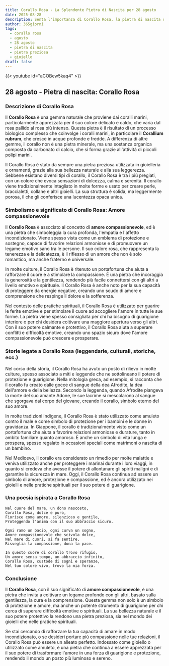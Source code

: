 ```yaml
---
title: Corallo Rosa - La Splendente Pietra di Nascita per 28 agosto
date: 2025-08-28
description: Senta l'importanza di Corallo Rosa, la pietra di nascita di 28 agosto che simboleggia Amore compassionevole. Lasci che la sua bellezza e il suo significato illuminino la sua giornata.
author: 365giorni
tags:
  - corallo rosa
  - agosto
  - 28 agosto
  - pietra di nascita
  - pietra preziosa
  - gioiello
draft: false
---
```


{{< youtube id="aCOBew5kaq4" >}}

## 28 agosto - Pietra di nascita: Corallo Rosa

### Descrizione di Corallo Rosa

Il **Corallo Rosa** è una gemma naturale che proviene dai coralli marini, particolarmente apprezzata per il suo colore delicato e caldo, che varia dal rosa pallido al rosa più intenso. Questa pietra è il risultato di un processo biologico complesso che coinvolge i coralli marini, in particolare il **Corallium rubrum**, che cresce in acque profonde e fredde. A differenza di altre gemme, il corallo non è una pietra minerale, ma una sostanza organica composta da carbonato di calcio, che si forma grazie all'attività di piccoli polipi marini.

Il Corallo Rosa è stato da sempre una pietra preziosa utilizzata in gioielleria e ornamenti, grazie alla sua bellezza naturale e alla sua leggerezza. Sebbene esistano diversi tipi di corallo, il Corallo Rosa è tra i più pregiati, con un colore che evoca sensazioni di dolcezza, calma e serenità. Il corallo viene tradizionalmente intagliato in molte forme e usato per creare perle, braccialetti, collane e altri gioielli. La sua struttura è solida, ma leggermente porosa, il che gli conferisce una lucentezza opaca unica.

### Simbolismo e significato di Corallo Rosa: Amore compassionevole

Il **Corallo Rosa** è associato al concetto di **amore compassionevole**, ed è una pietra che simboleggia la cura profonda, l'empatia e l'affetto incondizionato. Viene spesso vista come un emblema di protezione e sostegno, capace di favorire relazioni armoniose e di promuovere un legame emotivo sano tra le persone. Il suo colore rosa, che rappresenta la tenerezza e la delicatezza, è il riflesso di un amore che non è solo romantico, ma anche fraterno e universale.

In molte culture, il Corallo Rosa è ritenuto un portafortuna che aiuta a rafforzare il cuore e a stimolare la compassione. È una pietra che incoraggia la generosità e la gentilezza, rendendo più facile connettersi con gli altri a livello emotivo e spirituale. Il Corallo Rosa è anche noto per la sua capacità di proteggere da energie negative, creando uno scudo di amore e comprensione che respinge il dolore e la sofferenza.

Nel contesto delle pratiche spirituali, il Corallo Rosa è utilizzato per guarire le ferite emotive e per stimolare il cuore ad accogliere l'amore in tutte le sue forme. La pietra viene spesso consigliata per chi ha bisogno di guarigione interiore o per chi desidera coltivare una maggiore apertura verso gli altri. Con il suo potere calmante e protettivo, il Corallo Rosa aiuta a superare conflitti e difficoltà emotive, creando uno spazio sicuro dove l'amore compassionevole può crescere e prosperare.

### Storie legate a Corallo Rosa (leggendarie, culturali, storiche, ecc.)

Nel corso della storia, il Corallo Rosa ha avuto un posto di rilievo in molte culture, spesso associato a miti e leggende che ne sottolineano il potere di protezione e guarigione. Nella mitologia greca, ad esempio, si racconta che il corallo fu creato dalle gocce di sangue della dea Afrodite, la dea dell'amore e della bellezza. Secondo la leggenda, quando Afrodite piangeva la morte del suo amante Adone, le sue lacrime si mescolarono al sangue che sgorgava dal corpo del giovane, creando il corallo, simbolo eterno del suo amore.

In molte tradizioni indigene, il Corallo Rosa è stato utilizzato come amuleto contro il male e come simbolo di protezione per i bambini e le donne in gravidanza. In Giappone, il corallo è tradizionalmente visto come un portafortuna che aiuta a favorire relazioni armoniose e durature, tanto in ambito familiare quanto amoroso. È anche un simbolo di vita lunga e prospera, spesso regalato in occasioni speciali come matrimoni o nascita di un bambino.

Nel Medioevo, il corallo era considerato un rimedio per molte malattie e veniva utilizzato anche per proteggere i marinai durante i loro viaggi, in quanto si credeva che avesse il potere di allontanare gli spiriti maligni e di garantire la sicurezza in mare. Oggi, il Corallo Rosa continua ad essere un simbolo di amore, protezione e compassione, ed è ancora utilizzato nei gioielli e nelle pratiche spirituali per il suo potere di guarigione.

### Una poesia ispirata a Corallo Rosa

```
Nel cuore del mare, un dono nascosto,  
Corallo Rosa, dolce e puro,  
Fiorisce come amore, silenzioso e gentile,  
Proteggendo l'anima con il suo abbraccio sicuro.

Ogni ramo un bacio, ogni curva un sogno,  
Amore compassionevole che scivola dolce,  
Nel mare di cuori, si fa sentire,  
Risveglia la compassione, dona la pace.

In questo cuore di corallo trovo rifugio,  
Un amore senza tempo, un abbraccio infinito,  
Corallo Rosa, custode di sogni e speranze,  
Nel tuo colore vivo, trovo la mia forza.
```

### Conclusione

Il **Corallo Rosa**, con il suo significato di **amore compassionevole**, è una pietra che invita a coltivare un legame profondo con gli altri, basato sulla gentilezza, la cura e la comprensione. Questa gemma non solo è un simbolo di protezione e amore, ma anche un potente strumento di guarigione per chi cerca di superare difficoltà emotive o spirituali. La sua bellezza naturale e il suo potere protettivo la rendono una pietra preziosa, sia nel mondo dei gioielli che nelle pratiche spirituali.

Se stai cercando di rafforzare la tua capacità di amare in modo incondizionato, o se desideri portare più compassione nelle tue relazioni, il Corallo Rosa può essere un alleato perfetto. Indossato come gioiello o utilizzato come amuleto, è una pietra che continua a essere apprezzata per il suo potere di trasformare l'amore in una forza di guarigione e protezione, rendendo il mondo un posto più luminoso e sereno.